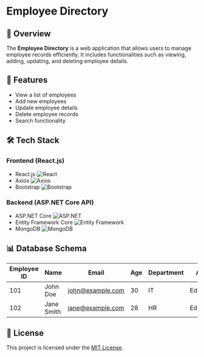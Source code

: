 # Employee Directory

## 📌 Overview
The **Employee Directory** is a web application that allows users to manage employee records efficiently. It includes functionalities such as viewing, adding, updating, and deleting employee details.

## 🚀 Features
- View a list of employees
- Add new employees
- Update employee details
- Delete employee records
- Search functionality

## 🛠️ Tech Stack

### **Frontend (React.js)**
- React.js ![React](https://img.shields.io/badge/React-61DAFB?logo=react&logoColor=white&style=flat-square)
- Axios ![Axios](https://img.shields.io/badge/Axios-5A29E4?logo=axios&logoColor=white&style=flat-square)
- Bootstrap ![Bootstrap](https://img.shields.io/badge/Bootstrap-7952B3?logo=bootstrap&logoColor=white&style=flat-square)

### **Backend (ASP.NET Core API)**
- ASP.NET Core ![ASP.NET](https://img.shields.io/badge/ASP.NET_Core-512BD4?logo=dotnet&logoColor=white&style=flat-square)
- Entity Framework Core ![Entity Framework](https://img.shields.io/badge/EF_Core-512BD4?logo=microsoftsqlserver&logoColor=white&style=flat-square)
- MongoDB ![MongoDB](https://img.shields.io/badge/MongoDB-47A248?logo=mongodb&logoColor=white&style=flat-square)

## 📊 Database Schema

| Employee ID | Name | Email | Age | Department | Action |
|------------|------|-------|-----|------------|--------|
| 101 | John Doe | john@example.com | 30 | IT | Edit/Delete |
| 102 | Jane Smith | jane@example.com | 28 | HR | Edit/Delete |


## 📜 License
This project is licensed under the [MIT License](LICENSE).
